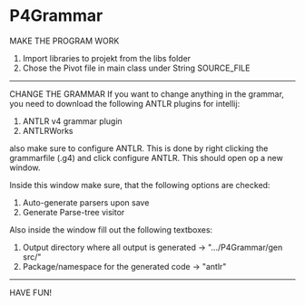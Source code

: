 # P4Grammar

MAKE THE PROGRAM WORK
1. Import libraries to projekt from the libs folder
2. Chose the Pivot file in main class under String SOURCE_FILE

_________________________________________________________________________

CHANGE THE GRAMMAR
If you want to change anything in the grammar, you need to download the following ANTLR plugins for intellij:
1. ANTLR v4 grammar plugin
2. ANTLRWorks

also make sure to configure ANTLR. This is done by right clicking the grammarfile (.g4) and click configure ANTLR.
This should open op a new window.

Inside this window make sure, that the following options are checked:
1. Auto-generate parsers upon save
2. Generate Parse-tree visitor

Also inside the window fill out the following textboxes:
1. Output directory where all output is generated -> ".../P4Grammar/gen src/"
2. Package/namespace for the generated code -> "antlr"

__________________________________________________________________________

HAVE FUN!
